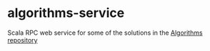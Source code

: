# algorithms-service
Scala RPC web service for some of the solutions in the [Algorithms repository](https://github.com/willb611/algorithms)

